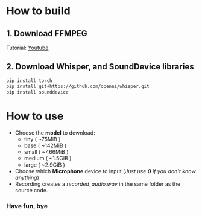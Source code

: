 # How to build

## 1. Download FFMPEG
Tutorial: [Youtube](https://www.youtube.com/watch?v=c3bT-VuVoUA)
## 2. Download Whisper, and SoundDevice libraries
```sh
pip install torch
pip install git+https://github.com/openai/whisper.git
pip install sounddevice
```
# How to use
- Choose the **model** to download:
  + tiny ( ~75MiB )
  + base ( ~142MiB )
  + small ( ~466MiB )
  + medium ( ~1.5GiB )
  + large ( ~2.9GiB )
- Choose which **Microphone** device to input (*Just use **0** if you don't know anything*)
- Recording creates a *recorded_audio.wav* in the same folder as the source code.
### Have fun, bye
